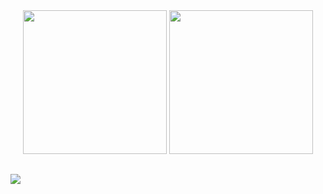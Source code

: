 <div align="center">
<img height="230em" src="https://github-readme-stats.vercel.app/api?username=Josehpequeno&theme=transparent&show_icons=true&include_all_commits=true&count_private=true&bg_color=ffffff&icon_color=ACBDDD&text_color=ACBDDD&title_color=ACBDDD"/>
<img height="230em" src="https://github-readme-stats.vercel.app/api/top-langs/?username=Josehpequeno&bg_color=ffffff&icon_color=ACBDDD&text_color=ACBDDD&title_color=ACBDDD"/>
</div>

##

<div>
  <a
   href="https://www.linkedin.com/in/hicarojose/" target="_blank" ><img  src="https://img.shields.io/badge/--%ACBDDD?style=social&logo=linkedin&logoColor=ACBDDD&labelColor=ffffff&color=white" target="_blank">
  </a>
</div>
